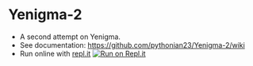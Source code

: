 # Yenigma-2
 - A second attempt on Yenigma.
 - See documentation: https://github.com/pythonian23/Yenigma-2/wiki
 - Run online with [repl.it](https://repl.it) [![Run on Repl.it](https://repl.it/badge/github/pythonian23/Yenigma-2)](https://repl.it/github/pythonian23/Yenigma-2)
